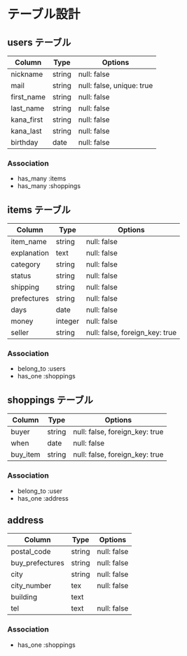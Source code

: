 # テーブル設計

## users テーブル

| Column     | Type   | Options                   |
| ---------- | ------ | ------------------------- |
| nickname   | string | null: false               |
| mail       | string | null: false, unique: true |
| first_name | string | null: false               |
| last_name  | string | null: false               |
| kana_first | string | null: false               |
| kana_last  | string | null: false               |
| birthday   | date   | null: false               |

### Association
- has_many :items
- has_many :shoppings

## items テーブル

| Column      | Type    | Options                        |
| ----------- | ------- | ------------------------------ |
| item_name   | string  | null: false                    |
| explanation | text    | null: false                    |
| category    | string  | null: false                    |
| status      | string  | null: false                    |
| shipping    | string  | null: false                    |
| prefectures | string  | null: false                    |
| days        | date    | null: false                    |
| money       | integer | null: false                    |
| seller      | string  | null: false, foreign_key: true |

### Association
- belong_to :users
- has_one :shoppings

## shoppings テーブル

| Column    | Type   | Options                        |
| --------- | ------ | ------------------------------ |
| buyer     | string | null: false, foreign_key: true |
| when      | date   | null: false                    |
| buy_item  | string | null: false, foreign_key: true |

### Association
- belong_to :user
- has_one :address

## address

| Column          | Type   | Options     |
| --------------- | ------ | ----------- |
| postal_code     | string | null: false |
| buy_prefectures | string | null: false |
| city            | string | null: false |
| city_number     | tex    | null: false |
| building        | text   |
| tel             | text   | null: false |

### Association
- has_one :shoppings
